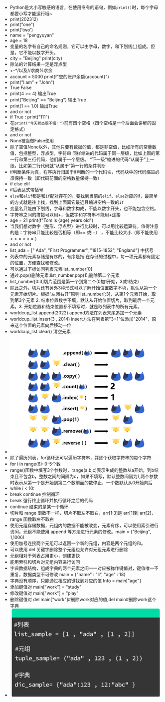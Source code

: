 - Python是大小写敏感的语言，在使用专有的语句，例如`print()`时，每个字母都要小写才能运行哦~
- print(202312)
- print("one")
- print('two')
- name = "pengyuyan"
- age = 18
- 变量的名字有自己的命名规则，它可以由字母，数字，和下划线(_)组成。但是，它不能以数字开头。
- city = "Beijing"   print(city)
- 除法的计算结果一定是浮点型
- +-*/以及//求商%求余
- account = 5000
print(f"您的账户余额{account}")
- print("I am" + "John")
- True False
- print(4 >= 4) 输出True
- print("Beijing" == "Beijing") 输出True
- print(1 == 1.0) 输出True
- and or not
- if True **:**     print("111")
- 在`print("今天状态很不错！")`前有四个空格（四个空格是一个后面会讲解的固定格式）
- and or not
- None被当做False使用
- 除了空值None以外，其他只要有数据的值，都是非空值，比如所有的常量数值，包括整型，浮点型，字符串
同样缩进的代码属于同一层级，比如上图的第一行和第三行代码，他们属于一个层级。
“下一级”缩进的代码“从属于”上一级，比如第二行代码就“从属于”第一行的条件判断
- if判断条件为真，程序执行归属于if判断的一个代码块，代码块中的代码缩进必须保持一致（即代码前面的空格数量保持一致）
- if else elif
- if后表达式带括号
- `else`和`elif`都是和`if`配对存在的。要找到当前的`elif`、`else`对应的if，最简单的方式就是往上找，找到上面离它最近且缩进空格一致的`if`
- 变量名只能由下划线，字母和数字构成，不能以数字开头，也不能包含空格。
- 字符串之间的拼接可以用+，但数字和字符串不能用+连接
- age = 21 print(f"Tom is {age} years old")
- 当我们想对数字（整形、浮点型）进行比较时，可以用比较运算符。值得注意的是：字符串只能比较是否相等（即== 或!=） ，不能比较大小（即不能使用 > > = < < = ）
- and or not
- list_ada = [" Ada", "First Programmer", "1815-1852", "England"] 中括号
- 列表中的元素存储是有序的，有序是指:在存储的过程中，每一项元素都有固定的位置，方便查找和修改。
- 可以通过下标访问列表元素list_number[0]
- 通过.pop()删除元素:list_number.pop(1);删除第二个元素
- list_number[0:3]切片范围是第一个到第二个(0加1开始，3减1结束)
- 除此之外，切片还有另外3种形式可以了解开始位置数字不填，默认从第一个元素开始切片。根据“左闭右开”原则list_number[:3]，从第1个元素开始，取到第3个元素 2. 结束位置数字不填，默认从开始位置切片，取到最后一个元素。3. 开始位置和结束位置都不填写时，就是取列表中的所有元素。
- worldcup_list.append(2022) append方法在列表末尾追加一个元素
- worldcup_list.insert(3 , 2014) insert方法在列表第"3+1"位添加"2014"，原来这个位置的元素向后移动一位
- worldcup_list.clear() 清空元素
- ![输入图片说明](/imgs/2024-07-07/U0qVEpuT6FjzhwiS.png)
- 除了遍历列表，for循环还可以遍历字符串，并逐个获取字符串的每个字符
- for i in range(6): 0-5个数
- range()函数中填写3个参数时，range(a,b,c)表示生成的整数从a开始，到b结束且不包含b，整数之间的间隔为c，如果不填写，默认整数间隔为1,两个参数时表示从第一个是开始到第二个数前面的数停止，一个数默认从0开始向后
- while i < 10:
- break continue 控制循环
- break 强行终止循环并执行循环之后的代码
- continue 结束的是某一个循环
- 切片和 range 函数不一样，切片不取左不取右，arr[1:3]是 arr[1]到 arr[2]，range 函数取左不取右
- 使用元组存储数据，元组内的数据不能被改变，元素有序，可以使用索引进行访问。元组不能使用 append 等方法进行元素的修改。main = ("Beijing", 1,1006)
- 使用加号连接两个元组可以返回一个新的元组，内容是两个元组的和。
- 可以使用 del 关键字删除整个元组也允许对元组元素进行删除
- 元组相对于列表占用更小，创建更快
- 能用索引和切片对元组内容进行访问
- 字典数据结构，组成字典的两个元素之间一一对应被称作键值对，键值唯一不重复，数据类型不可修改 main = {"name" : "li", "age" : 18}
- 字典没有顺序，只能通过相应的键找到对应的值 Info = main["age"]
- 添加键值对 main["work"] = "study"
- 修改键值对 main["work"] = "play"
- 删除键值对 del main["work"]#删除work对应的值,del main#删除work这个字典
- ![输入图片说明](/imgs/2024-07-09/FN70nsczBR63fmxu.png)



<!--stackedit_data:
eyJoaXN0b3J5IjpbODU0MTMyNzU3LC0xOTk5MTA5NzEwLC0yMz
YwMDE5NTEsLTkyMTYzODczLC02NTQ1MzA4NTgsLTE2NDI3MDI2
NjMsLTEwMzAyMzQ0MDEsLTE1NTc2MzkzNjAsLTIwMjAzMjYwOT
UsMTg5ODY2MTkzNiwzMTg0MzU0NTIsLTE0MDQ2MjU3OTQsNDYy
MDM2ODIsOTM2MDIwODQ0LC0zNzU5Mzc0MDQsLTI5MzY2NjE0LD
E4MzczMjA5ODMsMjA0MTQ4MjU1MywxNDg5Mzc3OTMyLDQ1MzUw
NDU3M119
-->